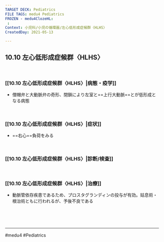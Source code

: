```yaml
---
TARGET DECK: Pediatrics
FILE TAGS: medu4 Pediatrics
FROZEN - medu4ClozeHL:
 : 
Context: 小児科/小児の循環器/左心低形成症候群〈HLHS〉
CreatedDay: 2021-05-13

---
```


## 10.10 左心低形成症候群〈HLHS〉

<br>

### [[10.10 左心低形成症候群〈HLHS〉|病態・疫学]]
* 僧帽弁と大動脈弁の奇形、閉鎖により左室と==上行大動脈==とが低形成となる病態
<!--ID: 1620898239117-->


<br>

### [[10.10 左心低形成症候群〈HLHS〉|症状]]
* ==右心==負荷をみる
<!--ID: 1620898239122-->


<br>

### [[10.10 左心低形成症候群〈HLHS〉|診断/検査]]


<br>

### [[10.10 左心低形成症候群〈HLHS〉|治療]]
* 動脈管依存疾患であるため、プロスタグランディンの投与が有効。姑息術・根治術ともに行われるが、予後不良である

<br><br><br>

---
#medu4 #Pediatrics
